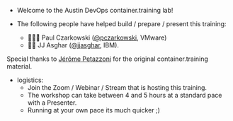 
- Welcome to the Austin DevOps container.training lab!

- The following people have helped build / prepare / present this training:

   - 👨🏾‍🎓 Paul Czarkowski ([@pczarkowski](https://twitter.com/pczarkowski), VMware)
   - 👨🏾‍ JJ Asghar ([@jjasghar](https://twitter.com/jjasghar), IBM).


Special thanks to [Jérôme Petazzoni](https://twitter.com/jpetazzo) for the original container.training material.

- logistics:
   - Join the Zoom / Webinar / Stream that is hosting this training.
   - The workshop can take between 4 and 5 hours at a standard pace with a Presenter.
   - Running at your own pace its much quicker ;)
